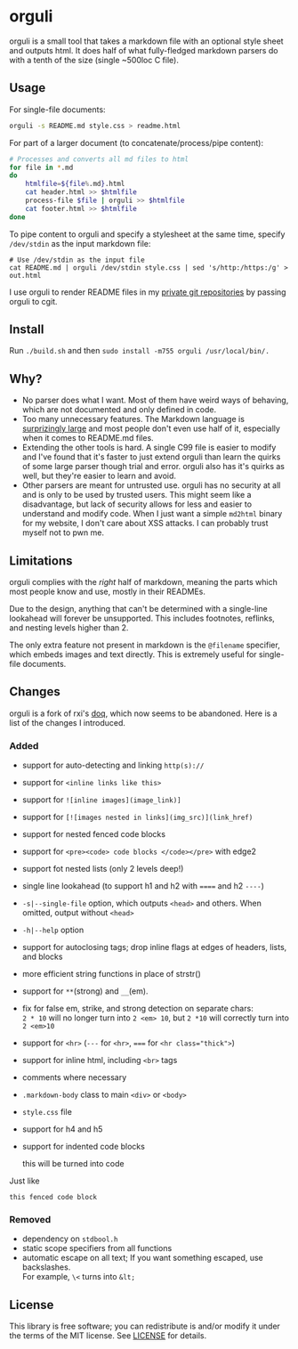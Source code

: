 # orguli
orguli is a small tool that takes a markdown file with an optional style sheet
and outputs html. It does half of what fully-fledged markdown parsers do with a
tenth of the size (single ~500loc C file).

## Usage
For single-file documents:
```bash
orguli -s README.md style.css > readme.html
```

For part of a larger document (to concatenate/process/pipe content):
```bash
# Processes and converts all md files to html
for file in *.md
do
    htmlfile=${file%.md}.html
    cat header.html >> $htmlfile
    process-file $file | orguli >> $htmlfile
    cat footer.html >> $htmlfile
done
```

To pipe content to orguli and specify a stylesheet at the same time, specify
`/dev/stdin` as the input markdown file:
```
# Use /dev/stdin as the input file
cat README.md | orguli /dev/stdin style.css | sed 's/http:/https:/g' > out.html
```

I use orguli to render README files in my [private git repositories](https://git.nikaoto.com)
by passing orguli to cgit.

## Install
Run `./build.sh` and then `sudo install -m755 orguli /usr/local/bin/.`

## Why?
- No parser does what I want. Most of them have weird ways of behaving, which
  are not documented and only defined in code.
- Too many unnecessary features. The Markdown language is
  [surprizingly large](https://spec.commonmark.org/current/) and most people
  don't even use half of it, especially when it comes to README.md files.
- Extending the other tools is hard. A single C99 file is easier to modify and
  I've found that it's faster to just extend orguli than learn the quirks of
  some large parser though trial and error. orguli also has it's quirks as well,
  but they're easier to learn and avoid.
- Other parsers are meant for untrusted use. orguli has no security at all and
  is only to be used by trusted users. This might seem like a disadvantage, but
  lack of security allows for less and easier to understand and modify code.
  When I just want a simple `md2html` binary for my website, I don't care about
  XSS attacks. I can probably trust myself not to pwn me.

## Limitations
orguli complies with the *right* half of markdown, meaning the parts which most
people know and use, mostly in their READMEs.

Due to the design, anything that can't be determined with a single-line
lookahead will forever be unsupported. This includes footnotes, reflinks, and
nesting levels higher than 2.

The only extra feature not present in markdown is the `@filename` specifier,
which embeds images and text directly. This is extremely useful for single-file
documents.

## Changes
orguli is a fork of rxi's [doq](https://github.com/rxi/doq), which now seems to
be abandoned. Here is a list of the changes I introduced.

### Added
- support for auto-detecting and linking `http(s)://`
- support for `<inline links like this>`
- support for `![inline images](image_link)]`
- support for `[![images nested in links](img_src)](link_href)`
- support for nested fenced code blocks
- support for `<pre><code> code blocks </code></pre>` with edge2
- support fot nested lists (only 2 levels deep!)
- single line lookahead (to support h1 and h2 with `====` and h2 `----`)
- `-s|--single-file` option, which outputs `<head>` and others. When omitted,
  output without `<head>`
- `-h|--help` option
- support for autoclosing tags; drop inline flags at edges of headers, lists,
  and blocks
- more efficient string functions in place of strstr()
- support for `**`(strong) and `__`(em).
- fix for false em, strike, and strong detection on separate chars:<br>
  `2 * 10` will no longer turn into `2 <em> 10`, but `2 *10` will correctly turn
  into `2 <em>10`
- support for `<hr>` (`---` for `<hr>`, `===` for `<hr class="thick">`)
- support for inline html, including `<br>` tags
- comments where necessary
- `.markdown-body` class to main `<div>` or `<body>`
- `style.css` file
- support for h4 and h5
- support for indented code blocks

    this will be turned into code

Just like
```
this fenced code block
```

### Removed
- dependency on `stdbool.h`
- static scope specifiers from all functions
- automatic escape on all text; If you want something escaped, use
  backslashes.<br>
  For example, `\<` turns into `&lt;`

## License
This library is free software; you can redistribute is and/or modify it under
the terms of the MIT license. See [LICENSE](./LICENSE) for details.

